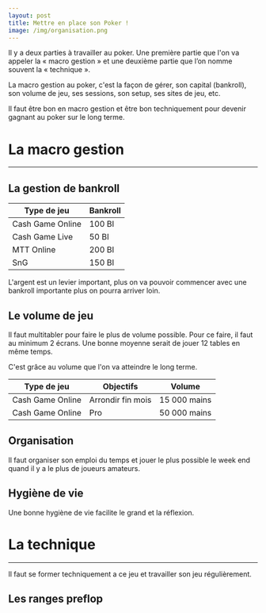 ```yaml
---
layout: post
title: Mettre en place son Poker !
image: /img/organisation.png
---
```

Il y a deux parties à travailler au poker. Une première partie que l'on va appeler la « macro gestion » et  une deuxième partie que l’on nomme souvent la « technique ».

La macro gestion au poker, c'est la façon de gérer, son capital (bankroll), son volume de jeu, ses sessions, son setup, ses sites de jeu, etc.

Il faut être bon en macro gestion et être bon techniquement pour devenir gagnant au poker sur le long terme.


# La macro gestion
---


## La gestion de bankroll

|Type de jeu|Bankroll|
|-|-|
|Cash Game Online|100 BI|
|Cash Game Live|50 BI|
|MTT Online|200 BI|
|SnG|150 BI|

L'argent est un levier important, plus on va pouvoir commencer avec une bankroll importante plus on pourra arriver loin.


## Le volume de jeu

Il faut multitabler pour faire le plus de volume possible.
Pour ce faire, il faut au minimum 2 écrans.
Une bonne moyenne serait de jouer 12 tables en même temps.

C'est grâce au volume que l'on va atteindre le long terme.

|Type de jeu|Objectifs|Volume|
|-|-|-|
|Cash Game Online|Arrondir fin mois|15 000 mains|
|Cash Game Online|Pro|50 000 mains|


## Organisation

Il faut organiser son emploi du temps et jouer le plus possible le week end quand il y a le plus de joueurs amateurs.


## Hygiène de vie

Une bonne hygiène de vie facilite le grand et la réflexion.


# La technique
---

Il faut se former techniquement a ce jeu et travailler son jeu régulièrement.


## Les ranges preflop


<!--stackedit_data:
eyJoaXN0b3J5IjpbLTEyNzg4NzA0NjYsLTIwODY2MDYxNzQsLT
E5ODM1Njg2MjQsMzU4ODIzODAwLDI5NzM1MjkwNCw3MTA4MDg1
MzgsLTEzNDg5MzU1NjIsMTgxMTIwOTY1MSwtODY1NTIzNDYzLC
01MjY5Njg4NjcsLTI5MjA1ODgxMF19
-->